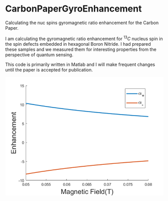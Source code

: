 # CarbonPaperGyroEnhancement
 Calculating the nuc spins gyromagnetic ratio enhancement for the Carbon Paper.

 I am calculating the gyromagnetic ratio enhancement for $^{13}C$ nucleus spin in the spin defects embedded in hexagonal Boron Nitride. I had prepared these samples and we measured them for interesting properties from the perspective of quantum sensing.

 This code is primarily written in Matlab and I will make frequent changes until the paper is accepted for publication.

![EnhanncementPlot](https://github.com/sumukhvaidya/CarbonPaperGyroEnhancement/blob/main/EnhancementPlot.png)
